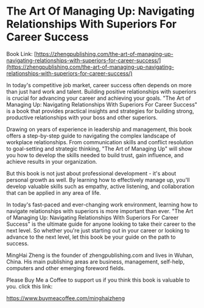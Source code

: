 # The Art Of Managing Up: Navigating Relationships With Superiors For Career Success

Book Link: [https://zhengpublishing.com/the-art-of-managing-up-navigating-relationships-with-superiors-for-career-success/](https://zhengpublishing.com/the-art-of-managing-up-navigating-relationships-with-superiors-for-career-success/)

In today's competitive job market, career success often depends on more than just hard work and talent. Building positive relationships with superiors is crucial for advancing your career and achieving your goals. "The Art of Managing Up: Navigating Relationships With Superiors For Career Success" is a book that provides practical insights and strategies for building strong, productive relationships with your boss and other superiors.

Drawing on years of experience in leadership and management, this book offers a step-by-step guide to navigating the complex landscape of workplace relationships. From communication skills and conflict resolution to goal-setting and strategic thinking, "The Art of Managing Up" will show you how to develop the skills needed to build trust, gain influence, and achieve results in your organization.

But this book is not just about professional development - it's about personal growth as well. By learning how to effectively manage up, you'll develop valuable skills such as empathy, active listening, and collaboration that can be applied in any area of life.

In today's fast-paced and ever-changing work environment, learning how to navigate relationships with superiors is more important than ever. "The Art of Managing Up: Navigating Relationships With Superiors For Career Success" is the ultimate guide for anyone looking to take their career to the next level. So whether you're just starting out in your career or looking to advance to the next level, let this book be your guide on the path to success.

MingHai Zheng is the founder of zhengpublishing.com and lives in Wuhan, China. His main publishing areas are business, management, self-help, computers and other emerging foreword fields.

Please Buy Me a Coffee to support us if you think this book is valuable to you. click this link:

https://www.buymeacoffee.com/minghaizheng
